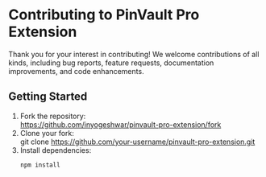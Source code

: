 # Contributing to PinVault Pro Extension

Thank you for your interest in contributing! We welcome contributions of all kinds, including bug reports, feature requests, documentation improvements, and code enhancements.

## Getting Started

1. Fork the repository:  
   https://github.com/inyogeshwar/pinvault-pro-extension/fork
2. Clone your fork:  
   git clone https://github.com/your-username/pinvault-pro-extension.git
3. Install dependencies:  
   ```bash
   npm install
